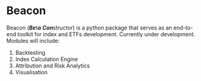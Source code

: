 # Beacon

Beacon (***Be***t***a*** ***Con***structor) is a python package that serves as an end-to-end toolkit for index and ETFs development. Currently under development. Modules will include:

1. Backtesting
2. Index Calculation Engine
3. Attribution and Risk Analytics
4. Visualisation

